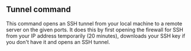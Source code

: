 <!-- usedin: [ _legacy_docker/Toolbelt/tunnel-v1.md, _maestro/Toolbelt/tunnel-v1.md, _node/toolbelt/tunnel-v1.md, _rails/Toolbelt/tunnel-v1.md] -->


## Tunnel command

This command opens an SSH tunnel from your local machine to a remote server on the given ports. It does this by first opening the firewall for SSH from your IP address temporarily (20 minutes), downloads your SSH key if you don't have it and opens an SSH tunnel.

